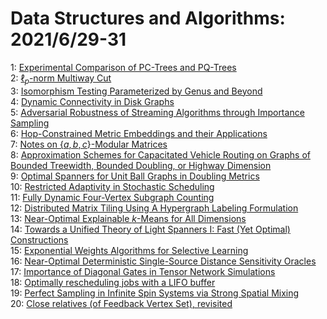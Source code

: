 # Data Structures and Algorithms: 2021/6/29-31  
1: [Experimental Comparison of PC-Trees and PQ-Trees](https://doi.org/10.48550/arXiv.2106.14805)  
2: [$\ell_p$-norm Multiway Cut](https://doi.org/10.48550/arXiv.2106.14840)  
3: [Isomorphism Testing Parameterized by Genus and Beyond](https://doi.org/10.48550/arXiv.2106.14869)  
4: [Dynamic Connectivity in Disk Graphs](https://doi.org/10.48550/arXiv.2106.14935)  
5: [Adversarial Robustness of Streaming Algorithms through Importance  Sampling](https://doi.org/10.48550/arXiv.2106.14952)  
6: [Hop-Constrained Metric Embeddings and their Applications](https://doi.org/10.48550/arXiv.2106.14969)  
7: [Notes on $\{a,b,c\}$-Modular Matrices](https://doi.org/10.48550/arXiv.2106.14980)  
8: [Approximation Schemes for Capacitated Vehicle Routing on Graphs of  Bounded Treewidth, Bounded Doubling, or Highway Dimension](https://doi.org/10.48550/arXiv.2106.15034)  
9: [Optimal Spanners for Unit Ball Graphs in Doubling Metrics](https://doi.org/10.48550/arXiv.2106.15234)  
10: [Restricted Adaptivity in Stochastic Scheduling](https://doi.org/10.48550/arXiv.2106.15393)  
11: [Fully Dynamic Four-Vertex Subgraph Counting](https://doi.org/10.48550/arXiv.2106.15524)  
12: [Distributed Matrix Tiling Using A Hypergraph Labeling Formulation](https://doi.org/10.48550/arXiv.2106.15549)  
13: [Near-Optimal Explainable $k$-Means for All Dimensions](https://doi.org/10.48550/arXiv.2106.15566)  
14: [Towards a Unified Theory of Light Spanners I: Fast (Yet Optimal)  Constructions](https://doi.org/10.48550/arXiv.2106.15596)  
15: [Exponential Weights Algorithms for Selective Learning](https://doi.org/10.48550/arXiv.2106.15662)  
16: [Near-Optimal Deterministic Single-Source Distance Sensitivity Oracles](https://doi.org/10.48550/arXiv.2106.15731)  
17: [Importance of Diagonal Gates in Tensor Network Simulations](https://doi.org/10.48550/arXiv.2106.15740)  
18: [Optimally rescheduling jobs with a LIFO buffer](https://doi.org/10.48550/arXiv.2106.15901)  
19: [Perfect Sampling in Infinite Spin Systems via Strong Spatial Mixing](https://doi.org/10.48550/arXiv.2106.15992)  
20: [Close relatives (of Feedback Vertex Set), revisited](https://doi.org/10.48550/arXiv.2106.16015)  